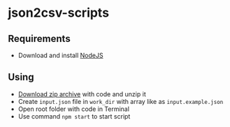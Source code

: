 # json2csv-scripts

## Requirements

* Download and install [NodeJS](https://nodejs.org/en/download)

## Using

* [Download zip archive](https://github.com/emolchanov/json2csv-scripts/archive/refs/heads/main.zip) with code and unzip it
* Create `input.json` file in `work_dir` with array like as `input.example.json`
* Open root folder with code in Terminal
* Use command `npm start` to start script
